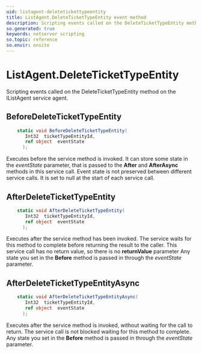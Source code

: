 ```yaml
---
uid: listagent-deletetickettypeentity
title: ListAgent.DeleteTicketTypeEntity event method
description: Scripting events called on the DeleteTicketTypeEntity method on the ListAgent service agent.
so.generated: true
keywords: netserver scripting
so.topic: reference
so.envir: onsite
---
```

# ListAgent.DeleteTicketTypeEntity

Scripting events called on the <see cref='M:SuperOffice.CRM.Services.IListAgent.DeleteTicketTypeEntity'>DeleteTicketTypeEntity</see> method on the <see cref='IListAgent'>IListAgent</see>  service agent.

## BeforeDeleteTicketTypeEntity
```cs
    static void BeforeDeleteTicketTypeEntity(
       Int32  ticketTypeEntityId,
       ref object  eventState
      );
```
Executes before the service method is invoked.
It can store some state in the *eventState* parameter, that is passed to the **After** and **AfterAsync** methods in this service call.
Event state is not preserved between different service calls. It is set to null at the start of each service call.
## AfterDeleteTicketTypeEntity
```cs
    static void AfterDeleteTicketTypeEntity(
       Int32  ticketTypeEntityId,
       ref object  eventState
      );
```
Executes after the service method has been invoked. The service waits for this method to complete before returning the result to the caller.
This service call has no return value, so there is no **returnValue** parameter
Any state you set in the **Before** method is passed in through the *eventState* parameter.
## AfterDeleteTicketTypeEntityAsync
```cs
    static void AfterDeleteTicketTypeEntityAsync(
       Int32  ticketTypeEntityId,
       ref object  eventState
      );
```
Executes after the service method is invoked, without waiting for the call to return.
The service call is not blocked waiting for this method to complete.
Any state you set in the **Before** method is passed in through the *eventState* parameter.

